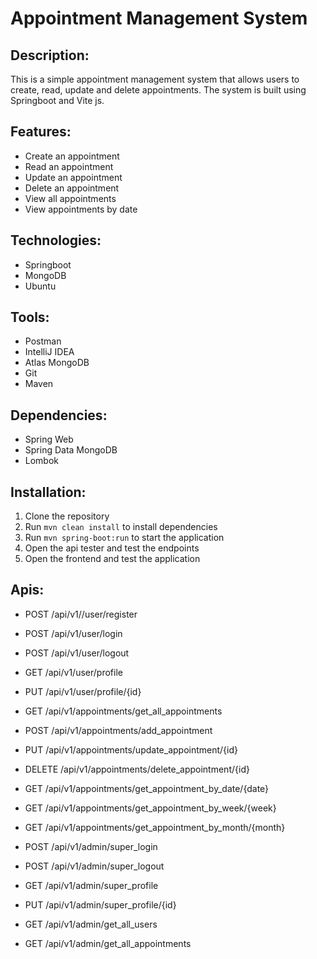 # Appointment Management System

## Description:
This is a simple appointment management system that allows users to create, read, update and delete appointments. The system is built using Springboot and Vite js.

## Features:
- Create an appointment
- Read an appointment
- Update an appointment
- Delete an appointment
- View all appointments
- View appointments by date

## Technologies:
- Springboot
- MongoDB
- Ubuntu

## Tools:
- Postman
- IntelliJ IDEA
- Atlas MongoDB
- Git
- Maven

## Dependencies:
- Spring Web
- Spring Data MongoDB
- Lombok


## Installation:
1. Clone the repository
2. Run `mvn clean install` to install dependencies
3. Run `mvn spring-boot:run` to start the application
4. Open the api tester and test the endpoints
5. Open the frontend and test the application

## Apis:
- POST /api/v1//user/register
- POST /api/v1/user/login
- POST /api/v1/user/logout
- GET /api/v1/user/profile
- PUT /api/v1/user/profile/{id}

- GET /api/v1/appointments/get_all_appointments
- POST /api/v1/appointments/add_appointment
- PUT /api/v1/appointments/update_appointment/{id}
- DELETE /api/v1/appointments/delete_appointment/{id}
- GET /api/v1/appointments/get_appointment_by_date/{date}
- GET /api/v1/appointments/get_appointment_by_week/{week}
- GET /api/v1/appointments/get_appointment_by_month/{month}
- POST /api/v1/admin/super_login
- POST /api/v1/admin/super_logout
- GET /api/v1/admin/super_profile
- PUT /api/v1/admin/super_profile/{id}
- GET /api/v1/admin/get_all_users
- GET /api/v1/admin/get_all_appointments

